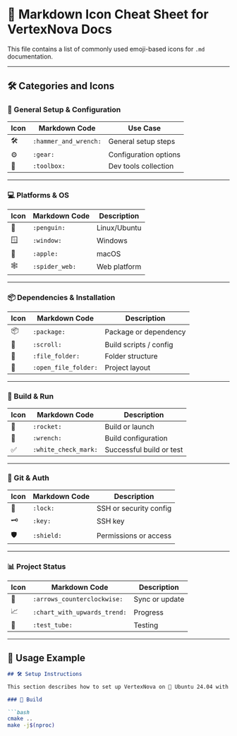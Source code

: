 # 🎨 Markdown Icon Cheat Sheet for VertexNova Docs

This file contains a list of commonly used emoji-based icons for `.md` documentation.

---

## 🛠️ Categories and Icons

### 🔧 General Setup & Configuration

| Icon | Markdown Code | Use Case |
|------|----------------|----------|
| 🛠️   | `:hammer_and_wrench:` | General setup steps |
| ⚙️   | `:gear:` | Configuration options |
| 🧰   | `:toolbox:` | Dev tools collection |

---

### 💻 Platforms & OS

| Icon | Markdown Code | Description |
|------|----------------|-------------|
| 🐧   | `:penguin:` | Linux/Ubuntu |
| 🪟   | `:window:` | Windows |
| 🍎   | `:apple:` | macOS |
| 🕸️   | `:spider_web:` | Web platform |

---

### 📦 Dependencies & Installation

| Icon | Markdown Code | Description |
|------|----------------|-------------|
| 📦   | `:package:` | Package or dependency |
| 📜   | `:scroll:` | Build scripts / config |
| 📁   | `:file_folder:` | Folder structure |
| 📂   | `:open_file_folder:` | Project layout |

---

### 🚀 Build & Run

| Icon | Markdown Code | Description |
|------|----------------|-------------|
| 🚀   | `:rocket:` | Build or launch |
| 🔧   | `:wrench:` | Build configuration |
| ✅   | `:white_check_mark:` | Successful build or test |

---

### 🔐 Git & Auth

| Icon | Markdown Code | Description |
|------|----------------|-------------|
| 🔐   | `:lock:` | SSH or security config |
| 🗝️   | `:key:` | SSH key |
| 🛡️   | `:shield:` | Permissions or access |

---

### 📊 Project Status

| Icon | Markdown Code | Description |
|------|----------------|-------------|
| 🔄   | `:arrows_counterclockwise:` | Sync or update |
| 📈   | `:chart_with_upwards_trend:` | Progress |
| 🧪   | `:test_tube:` | Testing |

---

## 📌 Usage Example

```markdown
## 🛠️ Setup Instructions

This section describes how to set up VertexNova on 🐧 Ubuntu 24.04 with full 📦 dependencies and 🔐 SSH key setup.

### 🚀 Build

```bash
cmake ..
make -j$(nproc)
